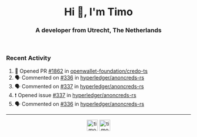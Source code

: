 <h1 align="center">Hi 👋, I'm Timo</h1>
<h3 align="center">A developer from Utrecht, The Netherlands</h3>
<br/>
<!-- https://github.com/rahuldkjain/github-profile-readme-generator --!>

<!--  <p align="left"><img src="https://github-readme-stats.vercel.app/api?username=timoglastra&show_icons=true&count_private=true&" alt="timoglastra" /></p> --!>

<!--
Github language stats
<p align="left"><img src="https://github-readme-stats.vercel.app/api/top-langs/?username=timoglastra&layout=compact" alt="timoglastra" /><p>
-->

<!-- Codestats language stats -->
<!-- <p align="left"><img src="https://codestats-readme.vercel.app/api/top-langs/?username=timoglastra&layout=compact&language_count=12" alt="timoglastra" /><p>    --!>
  
<h3>Recent Activity</h3>

<!--START_SECTION:activity-->
1. 💪 Opened PR [#1862](https://github.com/openwallet-foundation/credo-ts/pull/1862) in [openwallet-foundation/credo-ts](https://github.com/openwallet-foundation/credo-ts)
2. 🗣 Commented on [#336](https://github.com/hyperledger/anoncreds-rs/issues/336#issuecomment-2103895780) in [hyperledger/anoncreds-rs](https://github.com/hyperledger/anoncreds-rs)
3. 🗣 Commented on [#337](https://github.com/hyperledger/anoncreds-rs/issues/337#issuecomment-2103890564) in [hyperledger/anoncreds-rs](https://github.com/hyperledger/anoncreds-rs)
4. ❗ Opened issue [#337](https://github.com/hyperledger/anoncreds-rs/issues/337) in [hyperledger/anoncreds-rs](https://github.com/hyperledger/anoncreds-rs)
5. 🗣 Commented on [#336](https://github.com/hyperledger/anoncreds-rs/issues/336#issuecomment-2103870958) in [hyperledger/anoncreds-rs](https://github.com/hyperledger/anoncreds-rs)
<!--END_SECTION:activity-->

---

<p align="center">
<a href="https://twitter.com/timoglastra" target="blank"><img align="center" src="https://cdn.jsdelivr.net/npm/simple-icons@3.0.1/icons/twitter.svg" alt="timoglastra" height="30" width="30" /></a>
<a href="https://linkedin.com/in/timoglastra" target="blank"><img align="center" src="https://cdn.jsdelivr.net/npm/simple-icons@3.0.1/icons/linkedin.svg" alt="timoglastra" height="30" width="30" /></a>
</p>



